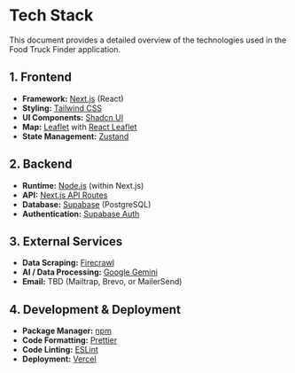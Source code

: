 # Tech Stack

This document provides a detailed overview of the technologies used in the Food Truck Finder application.

## 1. Frontend

-   **Framework:** [Next.js](https://nextjs.org/) (React)
-   **Styling:** [Tailwind CSS](https://tailwindcss.com/)
-   **UI Components:** [Shadcn UI](https://ui.shadcn.com/)
-   **Map:** [Leaflet](https://leafletjs.com/) with [React Leaflet](https://react-leaflet.js.org/)
-   **State Management:** [Zustand](https://zustand-demo.pmnd.rs/)

## 2. Backend

-   **Runtime:** [Node.js](https://nodejs.org/) (within Next.js)
-   **API:** [Next.js API Routes](https://nextjs.org/docs/api-routes/introduction)
-   **Database:** [Supabase](https://supabase.io/) (PostgreSQL)
-   **Authentication:** [Supabase Auth](https://supabase.io/docs/guides/auth)

## 3. External Services

-   **Data Scraping:** [Firecrawl](https://firecrawl.dev/)
-   **AI / Data Processing:** [Google Gemini](https://gemini.google.com/)
-   **Email:** TBD (Mailtrap, Brevo, or MailerSend)

## 4. Development & Deployment

-   **Package Manager:** [npm](https://www.npmjs.com/)
-   **Code Formatting:** [Prettier](https://prettier.io/)
-   **Code Linting:** [ESLint](https://eslint.org/)
-   **Deployment:** [Vercel](https://vercel.com/)
